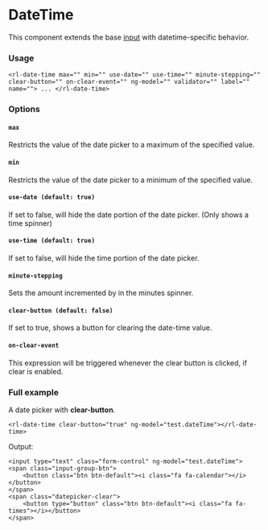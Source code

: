 # DateTime
This component extends the base [input](../input/input.md) with datetime-specific behavior.

### Usage
```
<rl-date-time max="" min="" use-date="" use-time="" minute-stepping="" clear-button="" on-clear-event="" ng-model="" validator="" label="" name=""> ... </rl-date-time>
```
### Options

#### `max`

Restricts the value of the date picker to a maximum of the specified value.

#### `min`

Restricts the value of the date picker to a minimum of the specified value.

#### `use-date (default: true)`

If set to false, will hide the date portion of the date picker. (Only shows a time spinner)

#### `use-time (default: true)`

If set to false, will hide the time portion of the date picker.

#### `minute-stepping`

Sets the amount incremented by in the minutes spinner.

#### `clear-button (default: false)`

If set to true, shows a button for clearing the date-time value.

#### `on-clear-event`

This expression will be triggered whenever the clear button is clicked, if clear is enabled.

### Full example
A date picker with **clear-button**.
```
<rl-date-time clear-button="true" ng-model="test.dateTime"></rl-date-time>
```
Output:
```
<input type="text" class="form-control" ng-model="test.dateTime">
<span class="input-group-btn">
	<button class="btn btn-default"><i class="fa fa-calendar"></i></button>
</span>
<span class="datepicker-clear">
	<button type="button" class="btn btn-default"><i class="fa fa-times"></i></button>
</span>
```